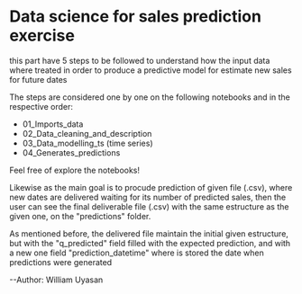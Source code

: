 # Data science for sales prediction exercise

this part have 5 steps to be followed to understand how the input data where treated in order to produce a predictive model for estimate new sales for future dates

The steps are considered one by one on the following notebooks and in the respective order:

- 01_Imports_data
- 02_Data_cleaning_and_description
- 03_Data_modelling_ts (time series)
- 04_Generates_predictions

Feel free of explore the notebooks!

Likewise as the main goal is to procude prediction of  given file (.csv), where new dates are delivered waiting for its number of predicted sales, then the user can see the final deliverable file (.csv) with the same estructure as the given one, on the "predictions" folder.

As mentioned before, the delivered file maintain the initial given estructure, but with the "q_predicted" field filled with the expected prediction, and with a new one field "prediction_datetime" where is stored the date when predictions were generated


--Author: William Uyasan

